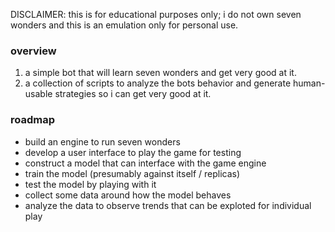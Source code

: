 DISCLAIMER: this is for educational purposes only; i do not own seven wonders and this is an emulation only for personal use.

### overview
1. a simple bot that will learn seven wonders and get very good at it.
2. a collection of scripts to analyze the bots behavior and generate human-usable strategies so i can get very good at it.

### roadmap
- build an engine to run seven wonders
- develop a user interface to play the game for testing
- construct a model that can interface with the game engine
- train the model (presumably against itself / replicas)
- test the model by playing with it
- collect some data around how the model behaves
- analyze the data to observe trends that can be exploted for individual play
